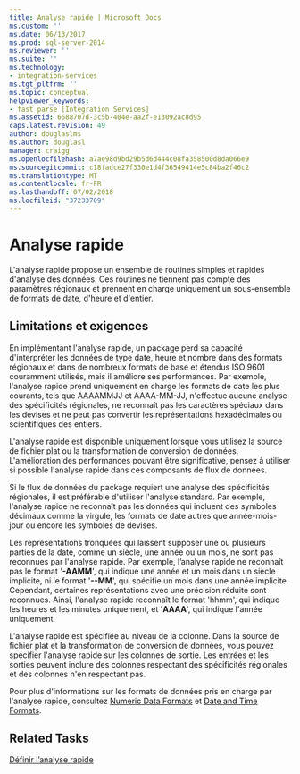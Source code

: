 ```yaml
---
title: Analyse rapide | Microsoft Docs
ms.custom: ''
ms.date: 06/13/2017
ms.prod: sql-server-2014
ms.reviewer: ''
ms.suite: ''
ms.technology:
- integration-services
ms.tgt_pltfrm: ''
ms.topic: conceptual
helpviewer_keywords:
- fast parse [Integration Services]
ms.assetid: 6688707d-3c5b-404e-aa2f-e13092ac8d95
caps.latest.revision: 49
author: douglaslms
ms.author: douglasl
manager: craigg
ms.openlocfilehash: a7ae98d9bd29b5d6d444c08fa358500d8da066e9
ms.sourcegitcommit: c18fadce27f330e1d4f36549414e5c84ba2f46c2
ms.translationtype: MT
ms.contentlocale: fr-FR
ms.lasthandoff: 07/02/2018
ms.locfileid: "37233709"
---
```

# <a name="fast-parse"></a>Analyse rapide
  L'analyse rapide propose un ensemble de routines simples et rapides d'analyse des données. Ces routines ne tiennent pas compte des paramètres régionaux et prennent en charge uniquement un sous-ensemble de formats de date, d'heure et d'entier.  
  
## <a name="requirements-and-limitations"></a>Limitations et exigences  
 En implémentant l'analyse rapide, un package perd sa capacité d'interpréter les données de type date, heure et nombre dans des formats régionaux et dans de nombreux formats de base et étendus ISO 9601 couramment utilisés, mais il améliore ses performances. Par exemple, l'analyse rapide prend uniquement en charge les formats de date les plus courants, tels que AAAAMMJJ et AAAA-MM-JJ, n'effectue aucune analyse des spécificités régionales, ne reconnaît pas les caractères spéciaux dans les devises et ne peut pas convertir les représentations hexadécimales ou scientifiques des entiers.  
  
 L'analyse rapide est disponible uniquement lorsque vous utilisez la source de fichier plat ou la transformation de conversion de données. L'amélioration des performances pouvant être significative, pensez à utiliser si possible l'analyse rapide dans ces composants de flux de données.  
  
 Si le flux de données du package requiert une analyse des spécificités régionales, il est préférable d'utiliser l'analyse standard. Par exemple, l'analyse rapide ne reconnaît pas les données qui incluent des symboles décimaux comme la virgule, les formats de date autres que année-mois-jour ou encore les symboles de devises.  
  
 Les représentations tronquées qui laissent supposer une ou plusieurs parties de la date, comme un siècle, une année ou un mois, ne sont pas reconnues par l'analyse rapide. Par exemple, l’analyse rapide ne reconnaît pas le format '**-AAMM**', qui indique une année et un mois dans un siècle implicite, ni le format '**--MM**', qui spécifie un mois dans une année implicite. Cependant, certaines représentations avec une précision réduite sont reconnues. Ainsi, l'analyse rapide reconnaît le format 'hhmm', qui indique les heures et les minutes uniquement, et '**AAAA**', qui indique l'année uniquement.  
  
 L'analyse rapide est spécifiée au niveau de la colonne. Dans la source de fichier plat et la transformation de conversion de données, vous pouvez spécifier l'analyse rapide sur les colonnes de sortie. Les entrées et les sorties peuvent inclure des colonnes respectant des spécificités régionales et des colonnes n'en respectant pas.  
  
 Pour plus d'informations sur les formats de données pris en charge par l'analyse rapide, consultez [Numeric Data Formats](../../2014/integration-services/numeric-data-formats.md) et [Date and Time Formats](../../2014/integration-services/date-and-time-formats.md).  
  
## <a name="related-tasks"></a>Related Tasks  
 [Définir l’analyse rapide](../../2014/integration-services/set-fast-parse.md)  
  
  
